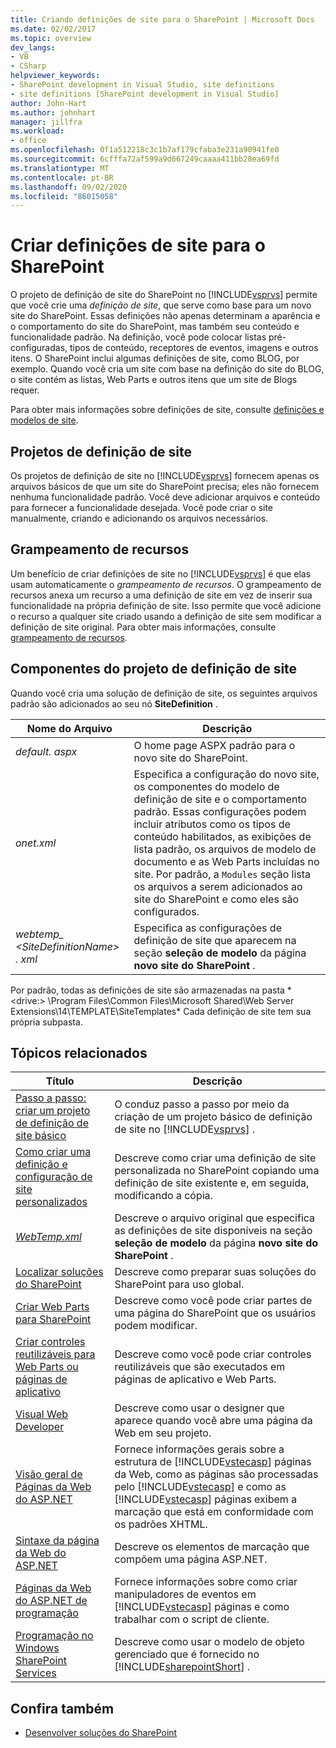 ```yaml
---
title: Criando definições de site para o SharePoint | Microsoft Docs
ms.date: 02/02/2017
ms.topic: overview
dev_langs:
- VB
- CSharp
helpviewer_keywords:
- SharePoint development in Visual Studio, site definitions
- site definitions [SharePoint development in Visual Studio]
author: John-Hart
ms.author: johnhart
manager: jillfra
ms.workload:
- office
ms.openlocfilehash: 0f1a512218c3c1b7af179cfaba3e231a90941fe0
ms.sourcegitcommit: 6cfffa72af599a9d667249caaaa411bb28ea69fd
ms.translationtype: MT
ms.contentlocale: pt-BR
ms.lasthandoff: 09/02/2020
ms.locfileid: "86015058"
---
```

# <a name="create-site-definitions-for-sharepoint"></a>Criar definições de site para o SharePoint
  O projeto de definição de site do SharePoint no [!INCLUDE[vsprvs](../sharepoint/includes/vsprvs-md.md)] permite que você crie uma *definição de site*, que serve como base para um novo site do SharePoint. Essas definições não apenas determinam a aparência e o comportamento do site do SharePoint, mas também seu conteúdo e funcionalidade padrão. Na definição, você pode colocar listas pré-configuradas, tipos de conteúdo, receptores de eventos, imagens e outros itens. O SharePoint inclui algumas definições de site, como BLOG, por exemplo. Quando você cria um site com base na definição do site do BLOG, o site contém as listas, Web Parts e outros itens que um site de Blogs requer.

 Para obter mais informações sobre definições de site, consulte [definições e modelos de site](/previous-versions/office/developer/sharepoint-2010/ms434313(v=office.14)).

## <a name="site-definition-projects"></a>Projetos de definição de site
 Os projetos de definição de site no [!INCLUDE[vsprvs](../sharepoint/includes/vsprvs-md.md)] fornecem apenas os arquivos básicos de que um site do SharePoint precisa; eles não fornecem nenhuma funcionalidade padrão. Você deve adicionar arquivos e conteúdo para fornecer a funcionalidade desejada. Você pode criar o site manualmente, criando e adicionando os arquivos necessários.

## <a name="feature-stapling"></a>Grampeamento de recursos
 Um benefício de criar definições de site no [!INCLUDE[vsprvs](../sharepoint/includes/vsprvs-md.md)] é que elas usam automaticamente o *grampeamento de recursos*. O grampeamento de recursos anexa um recurso a uma definição de site em vez de inserir sua funcionalidade na própria definição de site. Isso permite que você adicione o recurso a qualquer site criado usando a definição de site sem modificar a definição de site original. Para obter mais informações, consulte [grampeamento de recursos](/previous-versions/office/developer/sharepoint-2007/bb861862(v=office.12)).

## <a name="site-definition-project-components"></a>Componentes do projeto de definição de site
 Quando você cria uma solução de definição de site, os seguintes arquivos padrão são adicionados ao seu nó **SiteDefinition** .

|Nome do Arquivo|Descrição|
|---------------|-----------------|
|*default. aspx*|O home page ASPX padrão para o novo site do SharePoint.|
|*onet.xml*|Especifica a configuração do novo site, os componentes do modelo de definição de site e o comportamento padrão. Essas configurações podem incluir atributos como os tipos de conteúdo habilitados, as exibições de lista padrão, os arquivos de modelo de documento e as Web Parts incluídas no site. Por padrão, a `Modules` seção lista os arquivos a serem adicionados ao site do SharePoint e como eles são configurados.|
|*webtemp_ \<SiteDefinitionName> . xml*|Especifica as configurações de definição de site que aparecem na seção **seleção de modelo** da página **novo site do SharePoint** .|

 Por padrão, todas as definições de site são armazenadas na pasta * \<drive:> \Program Files\Common Files\Microsoft Shared\Web Server Extensions\14\TEMPLATE\SiteTemplates* Cada definição de site tem sua própria subpasta.

## <a name="related-topics"></a>Tópicos relacionados

|Título|Descrição|
|-----------|-----------------|
|[Passo a passo: criar um projeto de definição de site básico](../sharepoint/walkthrough-create-a-basic-site-definition-project.md)|O conduz passo a passo por meio da criação de um projeto básico de definição de site no [!INCLUDE[vsprvs](../sharepoint/includes/vsprvs-md.md)] .|
|[Como criar uma definição e configuração de site personalizados](/previous-versions/office/developer/sharepoint-2010/ms454677(v=office.14))|Descreve como criar uma definição de site personalizada no SharePoint copiando uma definição de site existente e, em seguida, modificando a cópia.|
|[*WebTemp.xml*](/previous-versions/office/developer/sharepoint-2010/ms447717(v=office.14))|Descreve o arquivo original que especifica as definições de site disponíveis na seção **seleção de modelo** da página **novo site do SharePoint** .|
|[Localizar soluções do SharePoint](../sharepoint/localizing-sharepoint-solutions.md)|Descreve como preparar suas soluções do SharePoint para uso global.|
|[Criar Web Parts para SharePoint](../sharepoint/creating-web-parts-for-sharepoint.md)|Descreve como você pode criar partes de uma página do SharePoint que os usuários podem modificar.|
|[Criar controles reutilizáveis para Web Parts ou páginas de aplicativo](../sharepoint/creating-reusable-controls-for-web-parts-or-application-pages.md)|Descreve como você pode criar controles reutilizáveis que são executados em páginas de aplicativo e Web Parts.|
|[Visual Web Developer](/previous-versions/visualstudio/visual-studio-2010/ms178093(v=vs.100))|Descreve como usar o designer que aparece quando você abre uma página da Web em seu projeto.|
|[Visão geral de Páginas da Web do ASP.NET](/previous-versions/aspnet/428509ah(v=vs.100))|Fornece informações gerais sobre a estrutura de [!INCLUDE[vstecasp](../sharepoint/includes/vstecasp-md.md)] páginas da Web, como as páginas são processadas pelo [!INCLUDE[vstecasp](../sharepoint/includes/vstecasp-md.md)] e como as [!INCLUDE[vstecasp](../sharepoint/includes/vstecasp-md.md)] páginas exibem a marcação que está em conformidade com os padrões XHTML.|
|[Sintaxe da página da Web do ASP.NET](/previous-versions/aspnet/k33801s3(v=vs.100))|Descreve os elementos de marcação que compõem uma página ASP.NET.|
|[Páginas da Web do ASP.NET de programação](/previous-versions/aspnet/0yt4zca8(v=vs.100))|Fornece informações sobre como criar manipuladores de eventos em [!INCLUDE[vstecasp](../sharepoint/includes/vstecasp-md.md)] páginas e como trabalhar com o script de cliente.|
|[Programação no Windows SharePoint Services](/previous-versions/office/developer/sharepoint-services/ms430674(v=office.12))|Descreve como usar o modelo de objeto gerenciado que é fornecido no [!INCLUDE[sharepointShort](../sharepoint/includes/sharepointshort-md.md)] .|

## <a name="see-also"></a>Confira também
- [Desenvolver soluções do SharePoint](../sharepoint/developing-sharepoint-solutions.md)
